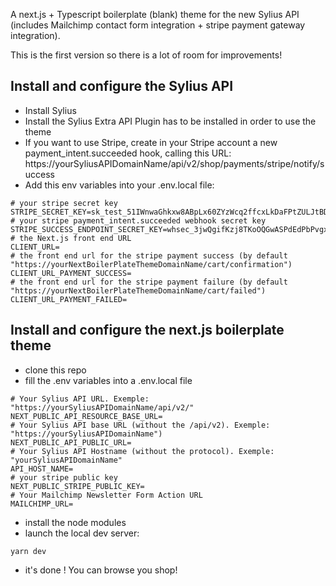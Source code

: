 A next.js + Typescript boilerplate (blank) theme for the new Sylius API (includes Mailchimp contact form integration + stripe payment gateway integration). 

This is the first version so there is a lot of room for improvements! 

## Install and configure the Sylius API

- Install Sylius
- Install the Sylius Extra API Plugin has to be installed in order to use the theme
- If you want to use Stripe, create in your Stripe account a new payment_intent.succeeded hook, calling this URL: 
https://yourSyliusAPIDomainName/api/v2/shop/payments/stripe/notify/success
- Add this env variables into your .env.local file:

```
# your stripe secret key
STRIPE_SECRET_KEY=sk_test_51IWnwaGhkxw8ABpLx60ZYzWcq2ffcxLkDaFPtZULJtBDyjQgOnaTHABSCzzIrbEL34EnJj5eVPRZBDAjDC4mpTaV00KAZYhe3n
# your stripe payment_intent.succeeded webhook secret key
STRIPE_SUCCESS_ENDPOINT_SECRET_KEY=whsec_3jwQgifKzj8TKoOQGwASPdEdPbPvgxvq
# the Next.js front end URL
CLIENT_URL=
# the front end url for the stripe payment success (by default "https://yourNextBoilerPlateThemeDomainName/cart/confirmation")
CLIENT_URL_PAYMENT_SUCCESS=
# the front end url for the stripe payment failure (by default "https://yourNextBoilerPlateThemeDomainName/cart/failed")
CLIENT_URL_PAYMENT_FAILED=
```

## Install and configure the next.js boilerplate theme

- clone this repo
- fill the .env variables into a .env.local file
```
# Your Sylius API URL. Exemple: "https://yourSyliusAPIDomainName/api/v2/"
NEXT_PUBLIC_API_RESOURCE_BASE_URL=
# Your Sylius API base URL (without the /api/v2). Exemple: "https://yourSyliusAPIDomainName")
NEXT_PUBLIC_API_PUBLIC_URL=
# Your Sylius API Hostname (without the protocol). Exemple: "yourSyliusAPIDomainName"
API_HOST_NAME=
# your stripe public key
NEXT_PUBLIC_STRIPE_PUBLIC_KEY=
# Your Mailchimp Newsletter Form Action URL
MAILCHIMP_URL=
```
- install the node modules
- launch the local dev server:

```
yarn dev
```

- it's done ! You can browse you shop!
